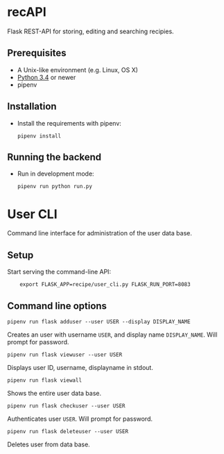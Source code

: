 # recAPI

Flask REST-API for storing, editing and searching recipies.


## Prerequisites

* A Unix-like environment (e.g. Linux, OS X)
* [Python 3.4](http://python.org/) or newer
* pipenv


## Installation

* Install the requirements with pipenv:

    ```
    pipenv install
    ```

## Running the backend

* Run in development mode:

    ```
    pipenv run python run.py
    ```


# User CLI

Command line interface for administration of the user data base.

## Setup

Start serving the command-line API:

```
    export FLASK_APP=recipe/user_cli.py FLASK_RUN_PORT=8083
```

## Command line options

    pipenv run flask adduser --user USER --display DISPLAY_NAME

Creates an user with username `USER`, and display name `DISPLAY_NAME`.
Will prompt for password.


    pipenv run flask viewuser --user USER

Displays user ID, username, displayname in stdout.


    pipenv run flask viewall

Shows the entire user data base.


    pipenv run flask checkuser --user USER

Authenticates user `USER`. Will prompt for password.


    pipenv run flask deleteuser --user USER

Deletes user from data base.
